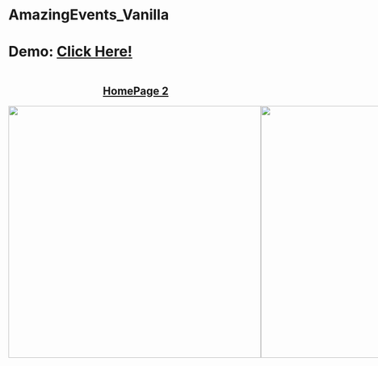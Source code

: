 # AmazingEvents_Vanilla

<h1>Demo: <a href="https://santibrito.github.io/AmazingEvents_Vanilla/">Click Here!</h1>

<div style="display:flex;justify-content:center">
<h2>Home</h2>
<h2>Page 2</h2>
  </div>

<div style="display:flex">
<img src="https://i.ibb.co/FwHnsjQ/screencapture-127-0-0-1-5500-index-html-2022-09-27-10-50-32.png" width="500">
<img src="https://i.ibb.co/FwHnsjQ/screencapture-127-0-0-1-5500-index-html-2022-09-27-10-50-32.png" width="500">
  </div>
